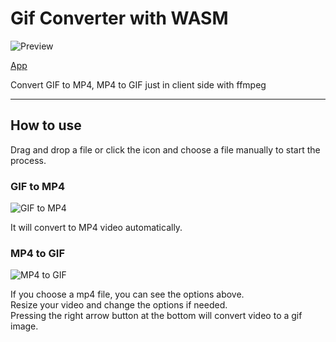# Gif Converter with WASM

![Preview](https://marshall-ku.github.io/gifconverter/preview.jpg)

[App](https://marshall-ku.com/gifconverter/)

Convert GIF to MP4, MP4 to GIF just in client side with ffmpeg

---

## How to use

Drag and drop a file or click the icon and choose a file manually to start the process.

### GIF to MP4

![GIF to MP4](https://blog.kakaocdn.net/dn/dIv4LE/btqOguHdDU2/ttmPP7TV2N3Uf6zzbbpIVk/img.png)

It will convert to MP4 video automatically.

### MP4 to GIF

![MP4 to GIF](https://blog.kakaocdn.net/dn/bJN08L/btqTqJqZdJe/KMMv5WHBk9EJnlq3TtX4Sk/img.png)

If you choose a mp4 file, you can see the options above.\
Resize your video and change the options if needed.\
Pressing the right arrow button at the bottom will convert video to a gif image.
